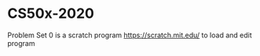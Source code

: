 # CS50x-2020

Problem Set 0 is a scratch program 
https://scratch.mit.edu/ to load and edit program
